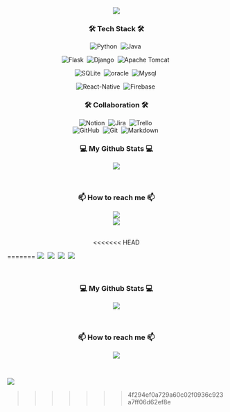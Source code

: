 <div align="center">
  <img src="https://capsule-render.vercel.app/api?type=waving&color=auto&height=300&section=header&text=Hello World!%20👋&fontSize=75&animation=fadeIn&fontAlignY=38&desc=%This%20is%20Walter's%20GitHub!&descAlignY=60&descAlign=62"/>
  <h3>🛠 Tech Stack 🛠</h3>
  <!-- https://simpleicons.org/ -->

  ![Python](https://img.shields.io/badge/Python-35709E?style=flat-square&logo=Python&logoColor=white)&nbsp;
  ![Java](https://img.shields.io/badge/Java-EE7D0A?style=flat-square&logo=Java&logoColor=white)&nbsp;

  ![Flask](https://img.shields.io/badge/Flask-010101?style=flat-square&logo=Flask&logoColor=white)&nbsp;
  ![Django](https://img.shields.io/badge/Django-01392A?style=flat-square&logo=Django&logoColor=white)&nbsp;
  ![Apache Tomcat](https://img.shields.io/badge/Apache_Tomcat-CBA01A?style=flat-square&logo=apachetomcat&logoColor=black)&nbsp;

  ![SQLite](https://img.shields.io/badge/SQLite-BDCCE2?style=flat-square&logo=Sqlite&logoColor=white)&nbsp;
  ![oracle](https://img.shields.io/badge/oracle-F80000?style=flat-square&logo=Oracle&logoColor=white)&nbsp;
  ![Mysql](https://img.shields.io/badge/Mysql-3766AB?style=flat-square&logo=Mysql&logoColor=white)&nbsp;

  ![React-Native](https://img.shields.io/badge/React_Native-67D6F4?style=flat-square&logo=React&logoColor=black)&nbsp;
  ![Firebase](https://img.shields.io/badge/Firebase-F7CD51?style=flat-square&logo=Firebase&logoColor=black)&nbsp;


  <h3>🛠 Collaboration 🛠</h3>

  ![Notion](https://img.shields.io/badge/Notion-white?style=flat-square&logo=notion&logoColor=black)&nbsp;
  ![Jira](https://img.shields.io/badge/Jira-2681F8?style=flat-square&logo=jira&logoColor=white)&nbsp;
  ![Trello](https://img.shields.io/badge/trello-266F9A?style=flat-square&logo=trello&logoColor=white)&nbsp;  
  ![GitHub](https://img.shields.io/badge/GitHub-white?style=flat-square&logo=github&logoColor=black)&nbsp;
  ![Git](https://img.shields.io/badge/Git-E25A38?style=flat-square&logo=git&logoColor=white)&nbsp;
  ![Markdown](https://img.shields.io/badge/Markdown-white?style=flat-square&logo=markdown&logoColor=black)&nbsp;


  <h3>💻 My Github Stats 💻</h3>
  <p><img src="https://github-readme-stats.vercel.app/api?username=Ropering&show_icons=true"></p>
  <br>

  <h3>📫 How to reach me 📫</h3>
  <p>
    <a href="mailto:bonoboss1028@gmail.com"><img src="https://img.shields.io/badge/Gmail-d14836?style=flat-square&logo=Gmail&logoColor=white&link=bonoboss1028@gmail.com"/></a>
    <br>
    <a href="https://hits.seeyoufarm.com"><img src="https://hits.seeyoufarm.com/api/count/incr/badge.svg?url=https%3A%2F%2Fgithub.com%2FRopering%2Fhit-counter&count_bg=%23A4E772&title_bg=%234CB019&icon=github.svg&icon_color=%23E7E7E7&title=&edge_flat=false"/></a>
  </p>
  <br>
<<<<<<< HEAD

  <p>
  </p>
</div>
=======
  <img src="https://img.shields.io/badge/SQLite-003B57?style=flat-square&logo=SQLite&logoColor=white"/></a>&nbsp;
  <img src="https://img.shields.io/badge/Eclipse%20IDE-2C2255?style=flat-square&logo=Eclipse%20IDE&logoColor=white"/></a>&nbsp;
  <img src="https://img.shields.io/badge/IntelliJ%20IDEA-000000?style=flat-square&logo=IntelliJ%20IDEA&logoColor=white"/></a>&nbsp;
  <img src="https://img.shields.io/badge/Visual%20Studio%20Code-007ACC?style=flat-square&logo=Visual%20Studio%20Code&logoColor=white"/></a>
</p>
<br>

<h3 align="center">💻 My Github Stats 💻</h3>
<p align="center"><img src="https://github-readme-stats.vercel.app/api?username=Ropering&show_icons=true"></p>
<br>

<h3 align="center">📫 How to reach me 📫</h3>
<p align="center">
  <a href="mailto:bonoboss1028@gmail.com"><img src="https://img.shields.io/badge/Gmail-d14836?style=flat-square&logo=Gmail&logoColor=white&link=bonoboss1028@gmail.com"/></a> 
</p>
<br>

![](https://komarev.com/ghpvc/?username=ropering)
>>>>>>> 4f294ef0a729a60c02f0936c923a7ff06d62ef8e

